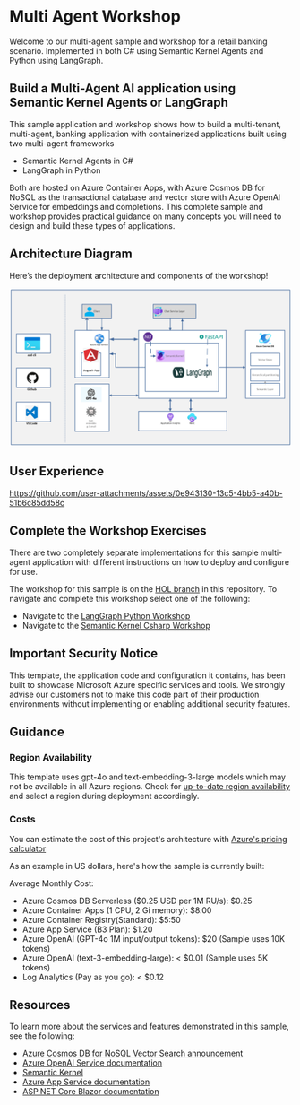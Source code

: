 # Multi Agent Workshop

Welcome to our multi-agent sample and workshop for a retail banking scenario. Implemented in both C# using Semantic Kernel Agents and Python using LangGraph.

## Build a Multi-Agent AI application using Semantic Kernel Agents or LangGraph

This sample application and workshop shows how to build a multi-tenant, multi-agent, banking application with containerized applications built using two multi-agent frameworks

- Semantic Kernel Agents in C#
- LangGraph in Python

Both are hosted on Azure Container Apps, with Azure Cosmos DB for NoSQL as the transactional database and vector store with Azure OpenAI Service for embeddings and completions. This complete sample and workshop provides practical guidance on many concepts you will need to design and build these types of applications.

## Architecture Diagram

Here’s the deployment architecture and components of the workshop!

<img src="media/Multi-agent.png" alt="Multi-Agent Image">

## User Experience

https://github.com/user-attachments/assets/0e943130-13c5-4bb5-a40b-51b6c85dd58c

## Complete the Workshop Exercises

There are two completely separate implementations for this sample multi-agent application with different instructions on how to deploy and configure for use.

The workshop for this sample is on the [HOL branch](hol) in this repository. To navigate and complete this workshop select one of the following:

- Navigate to the [LangGraph Python Workshop](/python/workshop/Module-0.md)
- Navigate to the [Semantic Kernel Csharp Workshop](/csharp/workshop/Module-0.md)
## Important Security Notice

This template, the application code and configuration it contains, has been built to showcase Microsoft Azure specific services and tools. We strongly advise our customers not to make this code part of their production environments without implementing or enabling additional security features.

## Guidance

### Region Availability

This template uses gpt-4o and text-embedding-3-large models which may not be available in all Azure regions. Check for [up-to-date region availability](https://learn.microsoft.com/azure/ai-services/openai/concepts/models#standard-deployment-model-availability) and select a region during deployment accordingly.

### Costs

You can estimate the cost of this project's architecture with [Azure's pricing calculator](https://azure.microsoft.com/pricing/calculator/)

As an example in US dollars, here's how the sample is currently built:

Average Monthly Cost:

- Azure Cosmos DB Serverless ($0.25 USD per 1M RU/s): $0.25
- Azure Container Apps (1 CPU, 2 Gi memory): $8.00
- Azure Container Registry(Standard): $5:50
- Azure App Service (B3 Plan): $1.20
- Azure OpenAI (GPT-4o 1M input/output tokens): $20 (Sample uses 10K tokens)
- Azure OpenAI (text-3-embedding-large): < $0.01 (Sample uses 5K tokens)
- Log Analytics (Pay as you go): < $0.12

## Resources

To learn more about the services and features demonstrated in this sample, see the following:

- [Azure Cosmos DB for NoSQL Vector Search announcement](https://aka.ms/CosmosDBDiskANNBlog/)
- [Azure OpenAI Service documentation](https://learn.microsoft.com/azure/cognitive-services/openai/)
- [Semantic Kernel](https://learn.microsoft.com/semantic-kernel/overview)
- [Azure App Service documentation](https://learn.microsoft.com/azure/app-service/)
- [ASP.NET Core Blazor documentation](https://dotnet.microsoft.com/apps/aspnet/web-apps/blazor)
